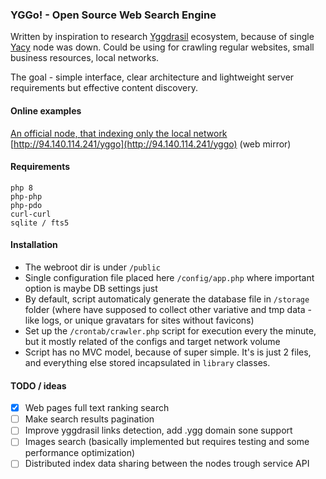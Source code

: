 ### YGGo! - Open Source Web Search Engine

Written by inspiration to research [Yggdrasil](https://yggdrasil-network.github.io) ecosystem, because of single [Yacy](https://yacy.net/) node was down.
Could be using for crawling regular websites, small business resources, local networks.

The goal - simple interface, clear architecture and lightweight server requirements but effective content discovery.

#### Online examples

[An official node, that indexing only the local network](http://[201:23b4:991a:634d:8359:4521:5576:15b7]/yggo)  
[http://94.140.114.241/yggo](http://94.140.114.241/yggo) (web mirror)

#### Requirements

```
php 8
php-php
php-pdo
curl-curl
sqlite / fts5
```

#### Installation 

* The webroot dir is under `/public` 
* Single configuration file placed here `/config/app.php` where important option is maybe DB settings just
* By default, script automaticaly generate the database file in `/storage` folder (where have supposed to collect other variative and tmp data - like logs, or unique gravatars for sites without favicons)
* Set up the `/crontab/crawler.php` script for execution every the minute, but it mostly related of the configs and target network volume
* Script has no MVC model, because of super simple. It's is just 2 files, and everything else stored incapsulated in `library` classes.

#### TODO / ideas

* [x] Web pages full text ranking search 
* [ ] Make search results pagination
* [ ] Improve yggdrasil links detection, add .ygg domain sone support
* [ ] Images search (basically implemented but requires testing and some performance optimization)
* [ ] Distributed index data sharing between the nodes trough service API
